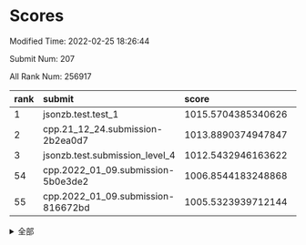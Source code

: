 # Scores

Modified Time: 2022-02-25 18:26:44

Submit Num: 207

All Rank Num: 256917

| rank |               submit               |       score        |       sigma        | pk_num |
| :--- | :--------------------------------- | :----------------- | :----------------- | :----- |
| 1    | jsonzb.test.test_1                 | 1015.5704385340626 | 0.8908688994609202 | 4966   |
| 2    | cpp.21_12_24.submission-2b2ea0d7   | 1013.8890374947847 | 0.818542222925658  | 4965   |
| 3    | jsonzb.test.submission_level_4     | 1012.5432946163622 | 0.8077379206494598 | 4962   |
| 54   | cpp.2022_01_09.submission-5b0e3de2 | 1006.8544183248868 | 0.7154433033821513 | 4963   |
| 55   | cpp.2022_01_09.submission-816672bd | 1005.5323939712144 | 0.7156733047890135 | 4967   |


<details>
<summary>全部</summary>

| rank |                 submit                 |       score        |       sigma        | pk_num |
| :--- | :------------------------------------- | :----------------- | :----------------- | :----- |
| 1    | jsonzb.test.test_1                     | 1015.5704385340626 | 0.8908688994609202 | 4966   |
| 2    | cpp.21_12_24.submission-2b2ea0d7       | 1013.8890374947847 | 0.818542222925658  | 4965   |
| 3    | jsonzb.test.submission_level_4         | 1012.5432946163622 | 0.8077379206494598 | 4962   |
| 4    | gobigger.level_3.submission_level_3_8  | 1011.7112134930858 | 0.7593558549378423 | 4968   |
| 5    | gobigger.level_3.submission_level_3_24 | 1011.6650319042622 | 0.774246732915324  | 4965   |
| 6    | gobigger.level_3.submission_level_3_31 | 1011.2147103774375 | 0.7698407924713071 | 4960   |
| 7    | gobigger.level_3.submission_level_3_5  | 1011.1431711757239 | 0.7702057883195632 | 4965   |
| 8    | gobigger.level_3.submission_level_3_38 | 1010.9599390020559 | 0.7688002140707485 | 4965   |
| 9    | gobigger.level_3.submission_level_3_20 | 1010.866578081504  | 0.7555208556921547 | 4963   |
| 10   | gobigger.level_3.submission_level_3_4  | 1010.7052910668374 | 0.7709610321251479 | 4965   |
| 11   | gobigger.level_3.submission_level_3_27 | 1010.6646986720793 | 0.7802908932857878 | 4964   |
| 12   | gobigger.level_3.submission_level_3_13 | 1010.6537129409775 | 0.756763230312809  | 4964   |
| 13   | gobigger.level_3.submission_level_3_35 | 1010.5686574839212 | 0.7594588219294653 | 4964   |
| 14   | gobigger.level_3.submission_level_3_39 | 1010.5511295971284 | 0.7757338502790374 | 4965   |
| 15   | gobigger.level_3.submission_level_3_12 | 1010.529103665822  | 0.7600159965064114 | 4962   |
| 16   | gobigger.level_3.submission_level_3_41 | 1010.5148390107651 | 0.7519253724503533 | 4964   |
| 17   | gobigger.level_3.submission_level_3_30 | 1010.4952708987857 | 0.7587773980633996 | 4963   |
| 18   | gobigger.level_3.submission_level_3_49 | 1010.4513217484855 | 0.7534824035564106 | 4965   |
| 19   | gobigger.level_3.submission_level_3_9  | 1010.4372161679509 | 0.7642468047446033 | 4969   |
| 20   | gobigger.level_3.submission_level_3_44 | 1010.4328080975998 | 0.7701494329445465 | 4967   |
| 21   | gobigger.level_3.submission_level_3_0  | 1010.4059724093447 | 0.7558529176831182 | 4964   |
| 22   | gobigger.level_3.submission_level_3_29 | 1010.3910109406356 | 0.7550024981544462 | 4965   |
| 23   | gobigger.level_3.submission_level_3_32 | 1010.2005450000489 | 0.768969766012795  | 4962   |
| 24   | gobigger.level_3.submission_level_3_6  | 1010.1959678398467 | 0.7632469804075229 | 4962   |
| 25   | gobigger.level_3.submission_level_3_23 | 1010.16681047378   | 0.7548885621733973 | 4964   |
| 26   | gobigger.level_3.submission_level_3_45 | 1010.1603113451032 | 0.7663218265903164 | 4966   |
| 27   | gobigger.level_3.submission_level_3_48 | 1010.0964640679567 | 0.7531288337686798 | 4961   |
| 28   | gobigger.level_3.submission_level_3_37 | 1010.0930179280703 | 0.7662730925686507 | 4959   |
| 29   | gobigger.level_3.submission_level_3_47 | 1010.04071225509   | 0.7795952580165366 | 4965   |
| 30   | gobigger.level_3.submission_level_3_26 | 1009.9714727130462 | 0.7402727040177673 | 4964   |
| 31   | gobigger.level_3.submission_level_3_33 | 1009.9697490933439 | 0.7579786899382941 | 4966   |
| 32   | gobigger.level_3.submission_level_3_10 | 1009.9509599577098 | 0.7511090585340671 | 4970   |
| 33   | gobigger.level_3.submission_level_3_17 | 1009.902626022766  | 0.7613938360018813 | 4964   |
| 34   | gobigger.level_3.submission_level_3_25 | 1009.8007499559404 | 0.7550217028882359 | 4965   |
| 35   | gobigger.level_3.submission_level_3_14 | 1009.7500763519015 | 0.7593408407447471 | 4967   |
| 36   | gobigger.level_3.submission_level_3_18 | 1009.7340755679584 | 0.7664183166774039 | 4970   |
| 37   | gobigger.level_3.submission_level_3_3  | 1009.6659884473103 | 0.7707814844114771 | 4961   |
| 38   | gobigger.level_3.submission_level_3_2  | 1009.651029494091  | 0.7503639939144786 | 4964   |
| 39   | gobigger.level_3.submission_level_3_21 | 1009.54526282603   | 0.7542111549315694 | 4970   |
| 40   | gobigger.level_3.submission_level_3_36 | 1009.4992988029162 | 0.7520092809929526 | 4968   |
| 41   | gobigger.level_3.submission_level_3_22 | 1009.4868518868597 | 0.7520701487381125 | 4965   |
| 42   | gobigger.level_3.submission_level_3_19 | 1009.4536390147842 | 0.7552608214641607 | 4962   |
| 43   | gobigger.level_3.submission_level_3_34 | 1009.414613916915  | 0.7505600508637587 | 4960   |
| 44   | gobigger.level_3.submission_level_3_28 | 1009.3502022946288 | 0.7562493871431774 | 4968   |
| 45   | gobigger.level_3.submission_level_3_43 | 1009.1248919487242 | 0.7457814497093812 | 4967   |
| 46   | gobigger.level_3.submission_level_3_1  | 1009.099411481666  | 0.7422805229656553 | 4966   |
| 47   | gobigger.level_3.submission_level_3_11 | 1009.0919481833181 | 0.7472949808869279 | 4968   |
| 48   | gobigger.level_3.submission_level_3_7  | 1008.9346483257704 | 0.7465157480138706 | 4964   |
| 49   | gobigger.level_3.submission_level_3_40 | 1008.7755943850195 | 0.7437069444341211 | 4968   |
| 50   | gobigger.level_3.submission_level_3_46 | 1008.6235704020484 | 0.7467164536578138 | 4965   |
| 51   | gobigger.level_3.submission_level_3_15 | 1008.3713711826773 | 0.7322156764636035 | 4972   |
| 52   | gobigger.level_3.submission_level_3_16 | 1008.2749602312366 | 0.7463123014467842 | 4965   |
| 53   | gobigger.level_3.submission_level_3_42 | 1007.9392429124265 | 0.7404087814036397 | 4964   |
| 54   | cpp.2022_01_09.submission-5b0e3de2     | 1006.8544183248868 | 0.7154433033821513 | 4963   |
| 55   | cpp.2022_01_09.submission-816672bd     | 1005.5323939712144 | 0.7156733047890135 | 4967   |
| 56   | gobigger.level_1.submission_level_1_1  | 1005.262371287189  | 0.7433881526349517 | 4966   |
| 57   | gobigger.level_1.submission_level_1_47 | 1004.6563068076593 | 0.7220549233687275 | 4961   |
| 58   | gobigger.level_1.submission_level_1_24 | 1004.5073278228442 | 0.7166851299292626 | 4967   |
| 59   | gobigger.level_1.submission_level_1_5  | 1004.4743387318351 | 0.718113514396991  | 4970   |
| 60   | gobigger.level_1.submission_level_1_10 | 1004.4535364217903 | 0.7371660050335207 | 4966   |
| 61   | gobigger.level_1.submission_level_1_37 | 1004.449502007009  | 0.7254550591570933 | 4965   |
| 62   | gobigger.level_1.submission_level_1_49 | 1004.0796713887761 | 0.7211792762396007 | 4964   |
| 63   | gobigger.level_1.submission_level_1_13 | 1004.0132187216085 | 0.7035396655277294 | 4966   |
| 64   | gobigger.level_1.submission_level_1_31 | 1003.9747131285819 | 0.7004305050964241 | 4965   |
| 65   | gobigger.level_1.submission_level_1_35 | 1003.9426741928961 | 0.7286471895505303 | 4964   |
| 66   | gobigger.level_1.submission_level_1_27 | 1003.9289364874041 | 0.7109549315809003 | 4967   |
| 67   | gobigger.level_1.submission_level_1_4  | 1003.9102194483269 | 0.7298778982017851 | 4964   |
| 68   | gobigger.level_1.submission_level_1_12 | 1003.8760903121967 | 0.7080009338960617 | 4968   |
| 69   | gobigger.level_1.submission_level_1_45 | 1003.8690509020502 | 0.7223551269576816 | 4963   |
| 70   | gobigger.level_1.submission_level_1_22 | 1003.8631488093271 | 0.7207777776389032 | 4962   |
| 71   | gobigger.level_1.submission_level_1_32 | 1003.7169500052696 | 0.7241863290584334 | 4964   |
| 72   | gobigger.level_1.submission_level_1_19 | 1003.6705688416098 | 0.7145986664419909 | 4962   |
| 73   | gobigger.level_1.submission_level_1_14 | 1003.5393380430387 | 0.7225599736965902 | 4967   |
| 74   | gobigger.level_1.submission_level_1_16 | 1003.5334675513169 | 0.7227178550692672 | 4965   |
| 75   | gobigger.level_1.submission_level_1_43 | 1003.4815275356908 | 0.7258134874138201 | 4967   |
| 76   | gobigger.level_1.submission_level_1_17 | 1003.4140477023857 | 0.7367706065035415 | 4965   |
| 77   | gobigger.level_1.submission_level_1_36 | 1003.4014509007358 | 0.7297093391693301 | 4962   |
| 78   | gobigger.level_1.submission_level_1_46 | 1003.3603356336198 | 0.7191324128923288 | 4965   |
| 79   | gobigger.level_1.submission_level_1_6  | 1003.351620993894  | 0.7207588067269025 | 4966   |
| 80   | gobigger.level_1.submission_level_1_38 | 1003.2626087929324 | 0.7236553979851063 | 4961   |
| 81   | gobigger.level_1.submission_level_1_23 | 1003.2507282931298 | 0.722305013905024  | 4969   |
| 82   | gobigger.level_1.submission_level_1_11 | 1003.1939722409393 | 0.7364943060862249 | 4962   |
| 83   | gobigger.level_1.submission_level_1_33 | 1003.1383505103078 | 0.7022609967909311 | 4964   |
| 84   | gobigger.level_1.submission_level_1_39 | 1002.9659051902369 | 0.7278433255408645 | 4964   |
| 85   | gobigger.level_1.submission_level_1_48 | 1002.9518134357613 | 0.7143101146494396 | 4960   |
| 86   | gobigger.level_1.submission_level_1_40 | 1002.856145382481  | 0.7226113298599229 | 4965   |
| 87   | gobigger.level_1.submission_level_1_26 | 1002.8289146258103 | 0.7161145857239913 | 4967   |
| 88   | gobigger.level_1.submission_level_1_25 | 1002.7972391944907 | 0.7059752420167185 | 4963   |
| 89   | gobigger.level_1.submission_level_1_7  | 1002.760073490955  | 0.7092878181182847 | 4962   |
| 90   | gobigger.level_1.submission_level_1_20 | 1002.7587784662849 | 0.7095501263807078 | 4963   |
| 91   | gobigger.level_1.submission_level_1_2  | 1002.7071271625463 | 0.7072633163793303 | 4966   |
| 92   | gobigger.level_1.submission_level_1_15 | 1002.6986179930068 | 0.7145270375396351 | 4966   |
| 93   | gobigger.level_1.submission_level_1_42 | 1002.5569369428555 | 0.7214320720327229 | 4962   |
| 94   | gobigger.level_1.submission_level_1_34 | 1002.5433399104627 | 0.7167833358774455 | 4964   |
| 95   | gobigger.level_1.submission_level_1_18 | 1002.4661172917447 | 0.7126151098720298 | 4968   |
| 96   | gobigger.level_1.submission_level_1_29 | 1002.4656103422006 | 0.7177801509103694 | 4970   |
| 97   | gobigger.level_1.submission_level_1_28 | 1002.4582724412829 | 0.7182681006352039 | 4964   |
| 98   | gobigger.level_1.submission_level_1_0  | 1002.4503547200409 | 0.7034452827150407 | 4966   |
| 99   | gobigger.level_1.submission_level_1_3  | 1002.3693343320798 | 0.7200103489194039 | 4961   |
| 100  | gobigger.level_1.submission_level_1_44 | 1002.2677340645289 | 0.7087673184336539 | 4961   |
| 101  | gobigger.level_1.submission_level_1_9  | 1002.1479148003208 | 0.7159625114713032 | 4965   |
| 102  | gobigger.level_1.submission_level_1_21 | 1002.0947923278147 | 0.7206821094252547 | 4965   |
| 103  | gobigger.level_1.submission_level_1_30 | 1001.8590184400671 | 0.7135998558899739 | 4965   |
| 104  | gobigger.level_1.submission_level_1_8  | 1001.691425344437  | 0.7021003854043242 | 4963   |
| 105  | gobigger.level_1.submission_level_1_41 | 1001.6143021939326 | 0.7083869259234175 | 4954   |
| 106  | gobigger.random.submission_random_45   | 997.9065947421166  | 0.7085662880529151 | 4958   |
| 107  | gobigger.random.submission_random_10   | 997.2155786519793  | 0.7128292507047522 | 4964   |
| 108  | gobigger.random.submission_random_14   | 997.1805746285504  | 0.7219537423224862 | 4964   |
| 109  | gobigger.random.submission_random_2    | 997.0617717462302  | 0.7139447590580088 | 4964   |
| 110  | gobigger.random.submission_random_48   | 996.9341218609317  | 0.7121491516665744 | 4967   |
| 111  | gobigger.random.submission_random_49   | 996.894992320184   | 0.7121534739063582 | 4962   |
| 112  | gobigger.random.submission_random_19   | 996.8911684153502  | 0.7098189496415462 | 4963   |
| 113  | gobigger.random.submission_random_3    | 996.8566687353297  | 0.7076307576831726 | 4961   |
| 114  | gobigger.random.submission_random_12   | 996.6561810758664  | 0.7023077055899909 | 4966   |
| 115  | gobigger.random.submission_random_32   | 996.6391356176904  | 0.709882702512903  | 4961   |
| 116  | gobigger.random.submission_random_28   | 996.6050448574779  | 0.7122084564926541 | 4964   |
| 117  | gobigger.random.submission_random_42   | 996.5974554927404  | 0.6966322646756412 | 4963   |
| 118  | gobigger.random.submission_random_18   | 996.5630470299238  | 0.7071816900051855 | 4971   |
| 119  | gobigger.random.submission_random_16   | 996.4005692375291  | 0.7078545918230014 | 4966   |
| 120  | gobigger.random.submission_random_8    | 996.3211923376368  | 0.7099247278423872 | 4964   |
| 121  | gobigger.random.submission_random_39   | 996.3163497716238  | 0.7233169992342463 | 4960   |
| 122  | gobigger.random.submission_random_15   | 996.2385133258202  | 0.7124858107564584 | 4966   |
| 123  | gobigger.random.submission_random_47   | 996.231084892785   | 0.7054535154991715 | 4973   |
| 124  | gobigger.random.submission_random_44   | 996.2293001856198  | 0.7153044304172685 | 4961   |
| 125  | gobigger.random.submission_random_46   | 996.1835595441373  | 0.7101626927649813 | 4960   |
| 126  | gobigger.random.submission_random_11   | 996.1287502500312  | 0.6980660055765187 | 4967   |
| 127  | gobigger.random.submission_random_41   | 996.0840292780215  | 0.7110617216886088 | 4965   |
| 128  | gobigger.random.submission_random_36   | 996.0110199373432  | 0.7196457251472503 | 4967   |
| 129  | gobigger.random.submission_random_31   | 995.9553233788836  | 0.7135688723765883 | 4961   |
| 130  | gobigger.random.submission_random_29   | 995.9107828023549  | 0.7087717312940757 | 4965   |
| 131  | gobigger.random.submission_random_33   | 995.8778045414473  | 0.7083433738974411 | 4966   |
| 132  | gobigger.random.submission_random_6    | 995.8619368653643  | 0.7032245750201981 | 4964   |
| 133  | gobigger.random.submission_random_38   | 995.8576489936873  | 0.7255134061433237 | 4966   |
| 134  | gobigger.random.submission_random_21   | 995.8435962596748  | 0.7194976499245288 | 4969   |
| 135  | gobigger.random.submission_random_7    | 995.7673006101769  | 0.7186118079611342 | 4962   |
| 136  | gobigger.random.submission_random_20   | 995.7380728177786  | 0.7138275568527735 | 4966   |
| 137  | gobigger.random.submission_random_9    | 995.7260815949616  | 0.7297655733210583 | 4963   |
| 138  | gobigger.random.submission_random_27   | 995.678984719573   | 0.717061877663168  | 4964   |
| 139  | gobigger.random.submission_random_43   | 995.6384918549152  | 0.7148704236994651 | 4966   |
| 140  | gobigger.random.submission_random_34   | 995.5723300311342  | 0.7198076559487222 | 4964   |
| 141  | gobigger.random.submission_random_0    | 995.5198650986869  | 0.6989561383038462 | 4964   |
| 142  | gobigger.random.submission_random_25   | 995.4996029070459  | 0.7288873462424474 | 4965   |
| 143  | gobigger.random.submission_random_23   | 995.4238698289936  | 0.6963902870483664 | 4964   |
| 144  | gobigger.random.submission_random_35   | 995.419619917524   | 0.713917999797804  | 4965   |
| 145  | gobigger.random.submission_random_4    | 995.3416743682897  | 0.7223739094804478 | 4963   |
| 146  | gobigger.random.submission_random_37   | 995.3037005699445  | 0.7181371067368914 | 4962   |
| 147  | gobigger.random.submission_random_1    | 995.2715294590658  | 0.7227847405873706 | 4969   |
| 148  | gobigger.random.submission_random_26   | 995.1883236827042  | 0.714187697173662  | 4967   |
| 149  | gobigger.random.submission_random_17   | 995.1447523263782  | 0.7096109038737093 | 4961   |
| 150  | gobigger.random.submission_random_5    | 995.0827464259986  | 0.712999599988937  | 4964   |
| 151  | gobigger.random.submission_random_40   | 995.0811196361193  | 0.7143100145328967 | 4967   |
| 152  | gobigger.level_2.submission_level_2_22 | 994.9273046420948  | 0.728573972409878  | 4967   |
| 153  | gobigger.random.submission_random_13   | 994.7958935392905  | 0.7002638851457104 | 4964   |
| 154  | gobigger.random.submission_random_30   | 994.615288807069   | 0.7082914445038057 | 4962   |
| 155  | gobigger.random.submission_random_22   | 994.4890673539712  | 0.7196338598188873 | 4968   |
| 156  | gobigger.level_2.submission_level_2_28 | 994.3249566274031  | 0.7205260145801167 | 4965   |
| 157  | gobigger.level_2.submission_level_2_23 | 994.2665680956183  | 0.7176490115896074 | 4964   |
| 158  | gobigger.level_2.submission_level_2_1  | 994.076325558163   | 0.7382853420897612 | 4965   |
| 159  | gobigger.random.submission_random_24   | 994.0710564764981  | 0.726060161970618  | 4966   |
| 160  | gobigger.level_2.submission_level_2_2  | 994.0323442355229  | 0.7200808582335166 | 4962   |
| 161  | gobigger.level_2.submission_level_2_36 | 994.0252643716914  | 0.7220475433427556 | 4966   |
| 162  | gobigger.level_2.submission_level_2_37 | 993.8388943683843  | 0.7252220749920539 | 4968   |
| 163  | gobigger.level_2.submission_level_2_4  | 993.6301252658725  | 0.7456563006392913 | 4962   |
| 164  | gobigger.level_2.submission_level_2_46 | 993.0636379255014  | 0.7595071723317719 | 4964   |
| 165  | gobigger.level_2.submission_level_2_29 | 992.9544409524067  | 0.7285724862189807 | 4966   |
| 166  | gobigger.level_2.submission_level_2_32 | 992.8039098473454  | 0.7336190737397414 | 4966   |
| 167  | gobigger.level_2.submission_level_2_12 | 992.7540445015744  | 0.733902640924655  | 4964   |
| 168  | gobigger.level_2.submission_level_2_48 | 992.7468148816375  | 0.7418249940457924 | 4960   |
| 169  | gobigger.level_2.submission_level_2_49 | 992.6866720013984  | 0.729100228888603  | 4964   |
| 170  | gobigger.level_2.submission_level_2_39 | 992.5557566117473  | 0.7476397364222641 | 4967   |
| 171  | gobigger.level_2.submission_level_2_9  | 992.3865597961405  | 0.7466649067177792 | 4965   |
| 172  | gobigger.level_2.submission_level_2_5  | 992.3256982269587  | 0.7485424421626672 | 4965   |
| 173  | gobigger.level_2.submission_level_2_42 | 992.2800918280022  | 0.7545063012687918 | 4965   |
| 174  | gobigger.level_2.submission_level_2_40 | 992.2612423586668  | 0.7610884081865191 | 4965   |
| 175  | gobigger.level_2.submission_level_2_44 | 992.2594551672792  | 0.7353217715912307 | 4966   |
| 176  | gobigger.level_2.submission_level_2_33 | 992.255630476022   | 0.7451403975159411 | 4961   |
| 177  | gobigger.level_2.submission_level_2_21 | 992.188215235526   | 0.7618222162938953 | 4963   |
| 178  | gobigger.level_2.submission_level_2_25 | 992.183923694604   | 0.7590390666706823 | 4967   |
| 179  | gobigger.level_2.submission_level_2_10 | 992.171881728384   | 0.7498091219287387 | 4961   |
| 180  | gobigger.level_2.submission_level_2_11 | 992.0243645151146  | 0.7437019828175091 | 4965   |
| 181  | gobigger.level_2.submission_level_2_0  | 991.9831391750914  | 0.7491608018601725 | 4963   |
| 182  | gobigger.level_2.submission_level_2_14 | 991.9805332052913  | 0.7517511716965233 | 4969   |
| 183  | gobigger.level_2.submission_level_2_27 | 991.8613095333924  | 0.7430839654922266 | 4965   |
| 184  | gobigger.level_2.submission_level_2_16 | 991.724399858446   | 0.7309132904355117 | 4962   |
| 185  | gobigger.level_2.submission_level_2_6  | 991.7128895730934  | 0.7582705094276837 | 4963   |
| 186  | gobigger.level_2.submission_level_2_30 | 991.6039604143712  | 0.7614032915488679 | 4971   |
| 187  | gobigger.level_2.submission_level_2_20 | 991.6024262468563  | 0.7454478906469267 | 4964   |
| 188  | gobigger.level_2.submission_level_2_13 | 991.5997166112412  | 0.7566090781798004 | 4967   |
| 189  | gobigger.level_2.submission_level_2_8  | 991.5904236727039  | 0.7465354299249869 | 4959   |
| 190  | gobigger.level_2.submission_level_2_7  | 991.4363276024385  | 0.7579898791727849 | 4970   |
| 191  | gobigger.level_2.submission_level_2_26 | 991.3576884901504  | 0.7513079602907994 | 4967   |
| 192  | gobigger.level_2.submission_level_2_35 | 991.3533499395352  | 0.7560524716968049 | 4961   |
| 193  | gobigger.level_2.submission_level_2_34 | 990.9906923033473  | 0.7451770766159267 | 4964   |
| 194  | gobigger.level_2.submission_level_2_18 | 990.7822549256941  | 0.7490394418039864 | 4963   |
| 195  | gobigger.level_2.submission_level_2_17 | 990.6640976762045  | 0.7888590135368698 | 4961   |
| 196  | gobigger.level_2.submission_level_2_31 | 990.6426622813786  | 0.7455812870505308 | 4970   |
| 197  | gobigger.level_2.submission_level_2_45 | 990.635783391752   | 0.7638619056526956 | 4961   |
| 198  | gobigger.level_2.submission_level_2_47 | 990.5722360681301  | 0.7602802283033824 | 4964   |
| 199  | gobigger.level_2.submission_level_2_3  | 990.5711025154483  | 0.7710257809524611 | 4963   |
| 200  | gobigger.level_2.submission_level_2_19 | 990.51032651524    | 0.7841913562646926 | 4963   |
| 201  | gobigger.level_2.submission_level_2_24 | 990.4522779360428  | 0.7563937834489577 | 4968   |
| 202  | gobigger.level_2.submission_level_2_15 | 990.4073782508996  | 0.7666234036708705 | 4964   |
| 203  | gobigger.level_2.submission_level_2_43 | 990.3198539452276  | 0.7529729383454287 | 4965   |
| 204  | gobigger.level_2.submission_level_2_41 | 989.866152290304   | 0.7806848998128457 | 4964   |
| 205  | gobigger.level_2.submission_level_2_38 | 989.8584141166228  | 0.7742048149877176 | 4962   |
| 206  | gobigger.none.submission_none_1        | 977.5352356754785  | 1.3705663161331902 | 4961   |
| 207  | gobigger.none.submission_none_0        | 977.2024947531316  | 1.4162004384712148 | 4967   |

</details>